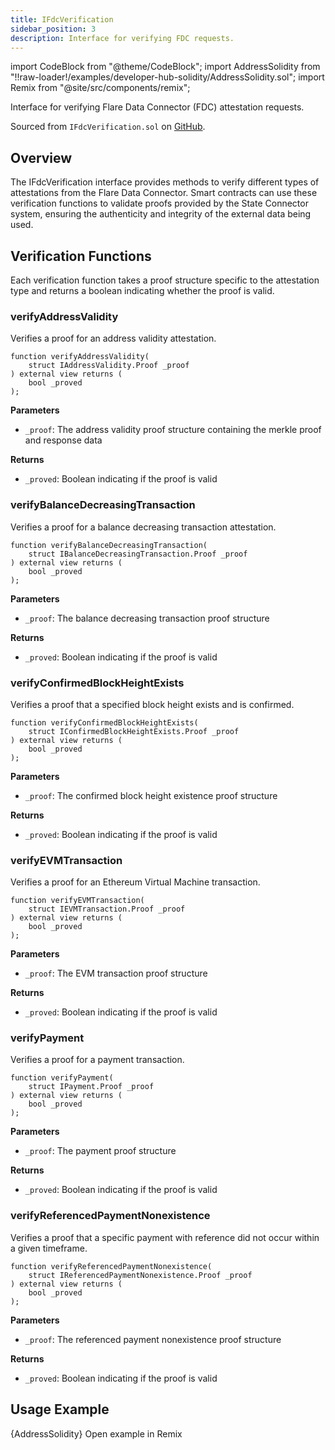 ```yaml
---
title: IFdcVerification
sidebar_position: 3
description: Interface for verifying FDC requests.
---
```


import CodeBlock from "@theme/CodeBlock";
import AddressSolidity from "!!raw-loader!/examples/developer-hub-solidity/AddressSolidity.sol";
import Remix from "@site/src/components/remix";

Interface for verifying Flare Data Connector (FDC) attestation requests.

Sourced from `IFdcVerification.sol` on [GitHub](https://github.com/flare-foundation/flare-smart-contracts-v2/blob/main/contracts/userInterfaces/IFdcVerification.sol).

## Overview

The IFdcVerification interface provides methods to verify different types of attestations from the Flare Data Connector. Smart contracts can use these verification functions to validate proofs provided by the State Connector system, ensuring the authenticity and integrity of the external data being used.

## Verification Functions

Each verification function takes a proof structure specific to the attestation type and returns a boolean indicating whether the proof is valid.

### verifyAddressValidity

Verifies a proof for an address validity attestation.

```solidity
function verifyAddressValidity(
    struct IAddressValidity.Proof _proof
) external view returns (
    bool _proved
);
```

**Parameters**

- `_proof`: The address validity proof structure containing the merkle proof and response data

**Returns**

- `_proved`: Boolean indicating if the proof is valid

### verifyBalanceDecreasingTransaction

Verifies a proof for a balance decreasing transaction attestation.

```solidity
function verifyBalanceDecreasingTransaction(
    struct IBalanceDecreasingTransaction.Proof _proof
) external view returns (
    bool _proved
);
```

**Parameters**

- `_proof`: The balance decreasing transaction proof structure

**Returns**

- `_proved`: Boolean indicating if the proof is valid

### verifyConfirmedBlockHeightExists

Verifies a proof that a specified block height exists and is confirmed.

```solidity
function verifyConfirmedBlockHeightExists(
    struct IConfirmedBlockHeightExists.Proof _proof
) external view returns (
    bool _proved
);
```

**Parameters**

- `_proof`: The confirmed block height existence proof structure

**Returns**

- `_proved`: Boolean indicating if the proof is valid

### verifyEVMTransaction

Verifies a proof for an Ethereum Virtual Machine transaction.

```solidity
function verifyEVMTransaction(
    struct IEVMTransaction.Proof _proof
) external view returns (
    bool _proved
);
```

**Parameters**

- `_proof`: The EVM transaction proof structure

**Returns**

- `_proved`: Boolean indicating if the proof is valid

### verifyPayment

Verifies a proof for a payment transaction.

```solidity
function verifyPayment(
    struct IPayment.Proof _proof
) external view returns (
    bool _proved
);
```

**Parameters**

- `_proof`: The payment proof structure

**Returns**

- `_proved`: Boolean indicating if the proof is valid

### verifyReferencedPaymentNonexistence

Verifies a proof that a specific payment with reference did not occur within a given timeframe.

```solidity
function verifyReferencedPaymentNonexistence(
    struct IReferencedPaymentNonexistence.Proof _proof
) external view returns (
    bool _proved
);
```

**Parameters**

- `_proof`: The referenced payment nonexistence proof structure

**Returns**

- `_proved`: Boolean indicating if the proof is valid

## Usage Example

<CodeBlock language="solidity" title="AddressSolidity.sol">
  {AddressSolidity}
</CodeBlock>
<Remix fileName="AddressSolidity.sol">Open example in Remix</Remix>
